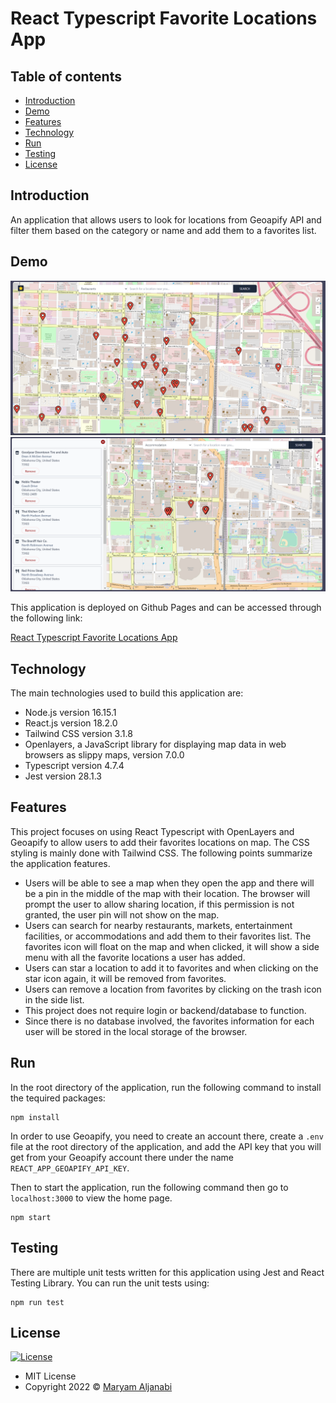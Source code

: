 # React Typescript Favorite Locations App

## Table of contents

- [Introduction](#introduction)
- [Demo](#demo)
- [Features](#features)
- [Technology](#technology)
- [Run](#run)
- [Testing](#testing)
- [License](#license)

## Introduction

An application that allows users to look for locations from Geoapify API and filter them based on the category or name and add them to a favorites list.

## Demo

![home page](screenshot-1.png)
![favorites list](screenshot-2.png)

This application is deployed on Github Pages and can be accessed through the following link:

[React Typescript Favorite Locations App](https://maryamaljanabi.github.io/react-ts-favorite-locations/)

## Technology

The main technologies used to build this application are:

- Node.js version 16.15.1
- React.js version 18.2.0
- Tailwind CSS version 3.1.8
- Openlayers, a JavaScript library for displaying map data in web browsers as slippy maps, version 7.0.0
- Typescript version 4.7.4
- Jest version 28.1.3

## Features

This project focuses on using React Typescript with OpenLayers and Geoapify to allow users to add their favorites locations on map. The CSS styling is mainly done with Tailwind CSS. The following points summarize the application features.

- Users will be able to see a map when they open the app and there will be a pin in the middle of the map with their location. The browser will prompt the user to allow sharing location, if this permission is not granted, the user pin will not show on the map.
- Users can search for nearby restaurants, markets, entertainment facilities, or accommodations and add them to their favorites list. The favorites icon will float on the map and when clicked, it will show a side menu with all the favorite locations a user has added.
- Users can star a location to add it to favorites and when clicking on the star icon again, it will be removed from favorites.
- Users can remove a location from favorites by clicking on the trash icon in the side list.
- This project does not require login or backend/database to function.
- Since there is no database involved, the favorites information for each user will be stored in the local storage of the browser.

## Run

In the root directory of the application, run the following command to install the tequired packages:

```
npm install
```

In order to use Geoapify, you need to create an account there, create a `.env` file at the root directory of the application, and add the API key that you will get from your Geoapify account there under the name `REACT_APP_GEOAPIFY_API_KEY`.

Then to start the application, run the following command then go to `localhost:3000` to view the home page.

```
npm start
```

## Testing

There are multiple unit tests written for this application using Jest and React Testing Library. You can run the unit tests using:

```
npm run test
```

## License

[![License](https://img.shields.io/:License-MIT-blue.svg?style=flat-square)](http://badges.mit-license.org)

- MIT License
- Copyright 2022 © [Maryam Aljanabi](https://github.com/maryamaljanabi)
